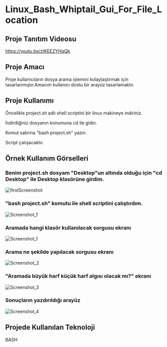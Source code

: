 # Linux_Bash_Whiptail_Gui_For_File_Location

## Proje Tanıtım Videosu 
https://youtu.be/zIKEEZYHqQk

## Proje Amacı
Proje kullanıcıların dosya arama işlemini kolaylaştırmak için tasarlanmıştır.Amacım kullanıcı dostu bir arayüz tasarlamaktır.

## Proje Kullanımı 
Öncelikle project.sh adlı shell scriptini bir linux makineye indiriniz.

İndirdiğiniz dosyanın konumuna cd ile gidin.

Komut satırına "bash project.sh" yazın.

Script çalışacaktır.

## Örnek Kullanım Görselleri
### Benim project.sh dosyam "Desktop"un altında olduğu için "cd Desktop" ile Desktop klasörüne girdim.
![firstScreenshot](https://user-images.githubusercontent.com/75725469/210134087-8e5939a5-2be9-4e81-ac5f-c93880f5ff6e.png)
### "bash project.sh" komutu ile shell scriptini çalıştırdım.
![Screenshot_1](https://user-images.githubusercontent.com/75725469/210134423-4b23e4bb-2603-4033-ade5-08e0ced8c73c.jpg)
### Aramada hangi klasör kullanılacak sorgusu ekranı
![Screenshot_1](https://user-images.githubusercontent.com/75725469/210134503-6749061c-2f96-4679-9150-0ed00b3e0557.jpg)
### Arama ne şekilde yapılacak sorgusu ekranı
![Screenshot_2](https://user-images.githubusercontent.com/75725469/210134504-8c1100bc-28da-4f03-85d3-9ba022740837.jpg)
### "Aramada büyük harf küçük harf algısı olacak mı?" ekranı
![Screenshot_3](https://user-images.githubusercontent.com/75725469/210134505-ce6cb0bf-36dd-45a3-b6ba-66d7e643b3bd.jpg)
### Sonuçların yazdırıldığı arayüz
![Screenshot_4](https://user-images.githubusercontent.com/75725469/210134506-ec102040-78fc-4d62-a948-7a3d78fa0d21.jpg)





## Projede Kullanılan Teknoloji
BASH
